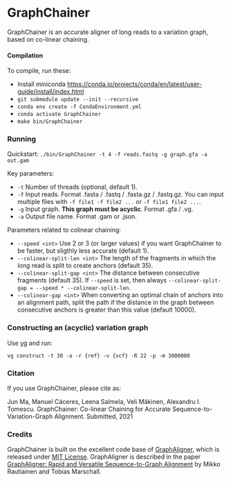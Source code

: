 # GraphChainer

GraphChainer is an accurate aligner of long reads to a variation graph, based on co-linear chaining.

#### Compilation

To compile, run these:

- Install miniconda https://conda.io/projects/conda/en/latest/user-guide/install/index.html
- `git submodule update --init --recursive`
- `conda env create -f CondaEnvironment.yml`
- `conda activate GraphChainer`
- `make bin/GraphChainer`

### Running

Quickstart: `./bin/GraphChainer -t 4 -f reads.fastq -g graph.gfa -a out.gam`

Key parameters:
- `-t` Number of threads (optional, default 1).
- `-f` Input reads. Format .fasta / .fastq / .fasta.gz / .fastq.gz. You can input multiple files with `-f file1 -f file2 ...` or `-f file1 file2 ...`.
- `-g` Input graph. **This graph must be acyclic**. Format .gfa / .vg. 
- `-a` Output file name. Format .gam or .json.

Parameters related to colinear chaining:
- `--speed <int>` Use 2 or 3 (or larger values) if you want GraphChainer to be faster, but sligthly less accurate (default 1).
- `--colinear-split-len <int>` The length of the fragments in which the long read is split to create anchors (default 35).
- `--colinear-split-gap <int>` The distance between consecutive fragments (default 35). If `--speed` is set, then always `--colinear-split-gap = --speed * --colinear-split-len`.
- `--colinear-gap <int>` When converting an optimal chain of anchors into an alignment path, split the path if the distance in the graph between consecutive anchors is greater than this value (default 10000).

### Constructing an (acyclic) variation graph

Use [vg](https://github.com/vgteam/vg) and run:

`vg construct -t 30 -a -r {ref} -v {vcf} -R 22 -p -m 3000000`

### Citation

If you use GraphChainer, please cite as:

Jun Ma, Manuel Cáceres, Leena Salmela, Veli Mäkinen, Alexandru I. Tomescu. GraphChainer: Co-linear Chaining for Accurate Sequence-to-Variation-Graph Alignment. Submitted, 2021

### Credits

GraphChainer is built on the excellent code base of [GraphAligner](https://github.com/maickrau/GraphAligner), which is released under [MIT License](https://github.com/maickrau/GraphAligner/blob/master/LICENSE.md). GraphAligner is described in the paper [GraphAligner: Rapid and Versatile Sequence-to-Graph Alignment](https://doi.org/10.1186/s13059-020-02157-2) by Mikko Rautiainen and Tobias Marschall.
